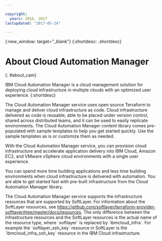 ```yaml
---

copyright:
  years: 2016, 2017
lastupdated: "2017-05-24"

---
```

<!-- Copyright info and last updated date at top of file: REQUIRED
    The copyright and lastupdated info is YAML content that must occur at the top of the MD file, before attributes are listed.
    It must be --- surrounded by 3 dashes ---
    The value "years" can contain just one year or a two years separated by a comma. (years: 2014, 2016)
    The value "lastupdated" must be followed by a machine date in quotes in the following format: "YYYY-MM-DD"
    The value for "years" must be indented 2 spaces under "copyright", followed by "lastupdated" which should start on its own non-indented line.

-->

<!-- Common attributes used in the template are defined as follows: -->
{:new_window: target="_blank"}
{:shortdesc: .shortdesc}

<!-- About service_name_short topic: OPTIONAL
This is a template for an optional overview section if needed for your service. -->

# About Cloud Automation Manager
<!-- Insert your short service name into topic title above -->
{: #about_cam}
<!-- Provide an appropriate ID above -->


<!-- The short description section should include a sentence introducing the concepts. For example: -->
<!-- With the Cloud Automation Manager service, you can accelerate application delivery by automating application provisioning with cloud resource templates and blueprints.-->
IBM Cloud Automation Manager is a cloud management solution for deploying cloud infrastructure in multiple clouds with an optimized user experience. 
{:shortdesc}

<!-- <p>Cloud resource templates capture application infrastructure, cloud resources, Bluemix services, and their relationships, in a declarative text format that can be placed under version control.</p>

<p>Blueprints are cloud resource templates with additional software configuration controls that enable automated configuration of highly individualized, fit-for-purpose application environments with no programming required.</p>-->

<p>The Cloud Automation Manager service uses open source Terraform to manage and deliver cloud infrastructure as code. Cloud infrastructure delivered as code is reusable, able to be placed under version control, shared across distributed teams, and it can be used to easily replicate environments. The Cloud Automation Manager content library comes pre-populated with sample templates to help you get started quickly. Use the sample templates as is or customize them as needed.</p>

<p>With the Cloud Automation Manager service, you can provision cloud infrastructure and accelerate application delivery into IBM Cloud, Amazon EC2, and VMware vSphere cloud environments with a single user experience.</p>

<p>You can spend more time building applications and less time building environments when cloud infrastructure is delivered with automation. You are able to get started fast with pre-built infrastructure from the Cloud Automation Manager library.</p>

<p>The Cloud Automation Manager service supports the infrastructure resources that are supported by SoftLayer. For information about the SoftLayer resources, see <a href="https://github.com/softlayer/terraform-provider-softlayer/tree/master/docs/resources" target="_blank">https://github.com/softlayer/terraform-provider-softlayer/tree/master/docs/resources</a>. The only difference between the infrastructure resources and the SoftLayer resources is the actual name of the resource type, where `softlayer` is replaced by `ibmcloud_infra`. For example the `softlayer_ssh_key` resource in SoftLayer is the `ibmcloud_infra_ssh_key` resource in the IBM Cloud infrastructure. </p>

<!-- ## Concept title
{: #cam_concept} -->

<!-- If your service doc doesn't have a troubleshooting topic or section, you can add the following to your About: -->


<!--Add a heading and content for how to get help. (Support not available for experimental.) Use this template for experimental services:  -->
<!-- ## Getting help and support for Cloud Automation Manager
{: #gettinghelp}

If you have problems or questions when using Cloud Automation Manager, you can get help by searching for information or by asking questions through a forum. You can also open a support ticket.

* If you have technical questions about developing or deploying an app with Cloud Automation Manager, post your question on [Stack Overflow](http://stackoverflow.com/search?q=cloud-automation-manager+ibm-bluemix){:new_window} and tag your question with "ibm-bluemix" and "cloud-automation-manager".

* For questions about the service and getting started instructions, use the [IBM developerWorks dW Answers](https://developer.ibm.com/answers/?smartspace=bluemix){:new_window} forum. Include the  "cloud-automation-manager" and "bluemix" tags.

See [Getting help](https://www.{DomainName}/docs/support/index.html#getting-help) for more details about using the forums.

For information about opening an IBM support ticket, or about support levels and ticket severities, see [Contacting support](https://www.{DomainName}/docs/support/index.html#contacting-support). -->
